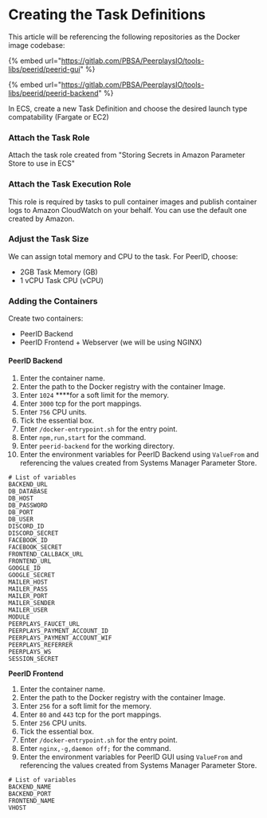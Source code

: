 # Creating the Task Definitions

This article will be referencing the following repositories as the Docker image codebase:

{% embed url="https://gitlab.com/PBSA/PeerplaysIO/tools-libs/peerid/peerid-gui" %}

{% embed url="https://gitlab.com/PBSA/PeerplaysIO/tools-libs/peerid/peerid-backend" %}

In ECS, create a new Task Definition and choose the desired launch type compatability \(Fargate or EC2\)

### Attach the Task Role

Attach the task role created from "Storing Secrets in Amazon Parameter Store to use in ECS"

### Attach the Task Execution Role

This role is required by tasks to pull container images and publish container logs to Amazon CloudWatch on your behalf. You can use the default one created by Amazon.

### Adjust the Task Size

We can assign total memory and CPU to the task. For PeerID, choose:

* 2GB Task Memory \(GB\)
* 1 vCPU Task CPU \(vCPU\)

### Adding the Containers

Create two containers:

* PeerID Backend
* PeerID Frontend + Webserver \(we will be using NGINX\)

#### PeerID Backend

1. Enter the container name.
2. Enter the path to the Docker registry with the container Image.
3. Enter `1024` ****for a soft limit for the memory.
4. Enter `3000` tcp for the port mappings.
5. Enter `756` CPU units.
6. Tick the essential box.
7. Enter `/docker-entrypoint.sh` for the entry point.
8. Enter `npm,run,start` for the command.
9. Enter `peerid-backend` for the working directory.
10. Enter the environment variables for PeerID Backend using `ValueFrom` and referencing the values created from Systems Manager Parameter Store.

```text
# List of variables
BACKEND_URL
DB_DATABASE
DB_HOST
DB_PASSWORD
DB_PORT
DB_USER
DISCORD_ID
DISCORD_SECRET
FACEBOOK_ID
FACEBOOK_SECRET
FRONTEND_CALLBACK_URL
FRONTEND_URL
GOOGLE_ID
GOOGLE_SECRET
MAILER_HOST
MAILER_PASS
MAILER_PORT
MAILER_SENDER
MAILER_USER
MODULE
PEERPLAYS_FAUCET_URL
PEERPLAYS_PAYMENT_ACCOUNT_ID
PEERPLAYS_PAYMENT_ACCOUNT_WIF
PEERPLAYS_REFERRER
PEERPLAYS_WS
SESSION_SECRET
```

**PeerID Frontend**

1. Enter the container name.
2. Enter the path to the Docker registry with the container Image.
3. Enter `256` for a soft limit for the memory.
4. Enter `80` and `443` tcp for the port mappings.
5. Enter `256` CPU units.
6. Tick the essential box.
7. Enter `/docker-entrypoint.sh` for the entry point.
8. Enter `nginx,-g,daemon off;` for the command.
9. Enter the environment variables for PeerID GUI using `ValueFrom` and referencing the values created from Systems Manager Parameter Store.

```text
# List of variables
BACKEND_NAME
BACKEND_PORT
FRONTEND_NAME
VHOST
```

